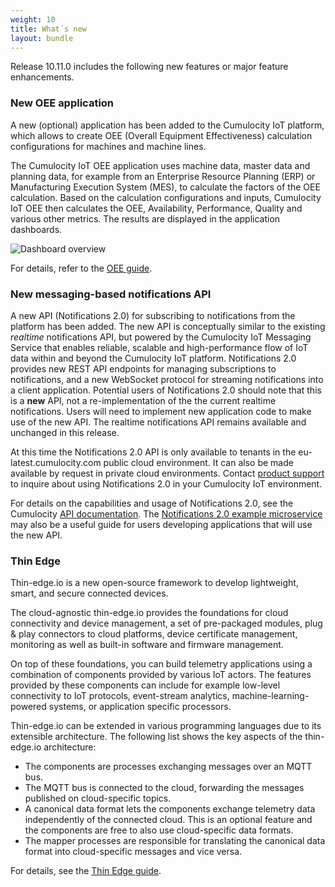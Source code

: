 ```yaml
---
weight: 10
title: What´s new
layout: bundle
---
```



Release 10.11.0 includes the following new features or major feature enhancements.

### New OEE application

A new (optional) application has been added to the Cumulocity IoT platform, which allows to create OEE (Overall Equipment Effectiveness) calculation configurations for machines and machine lines.

The Cumulocity IoT OEE application uses machine data, master data and planning data, for example from an Enterprise Resource Planning (ERP) or Manufacturing Execution System (MES), to calculate the factors of the OEE calculation. Based on the calculation configurations and inputs, Cumulocity IoT OEE then calculates the OEE, Availability, Performance, Quality and various other metrics. The results are displayed in the application dashboards.

![Dashboard overview](/images/release-notes/dashboard-machine-park-overview.png)

For details, refer to the [OEE guide](https://cumulocity.com/guides/oee/overview/).

### New messaging-based notifications API

A new API (Notifications 2.0) for subscribing to notifications from the platform has been added. The new API is conceptually similar to the existing *realtime* notifications API, but powered by the Cumulocity IoT Messaging Service that enables reliable, scalable and high-performance flow of IoT data within and beyond the Cumulocity IoT platform. Notifications 2.0 provides new REST API endpoints for managing subscriptions to notifications, and a new WebSocket protocol for streaming notifications into a client application. Potential users of Notifications 2.0 should note that this is a **new** API, not a re-implementation of the the current realtime notifications. Users will need to implement new application code to make use of the new API. The realtime notifications API remains available and unchanged in this release.

At this time the Notifications 2.0 API is only available to tenants in the eu-latest.cumulocity.com public cloud environment. It can also be made available by request in private cloud environments. Contact [product support](https://cumulocity.com/guides/releasenotes/releasenotes/about/contacting-support/) to inquire about using Notifications 2.0 in your Cumulocity IoT environment.

For details on the capabilities and usage of Notifications 2.0, see the Cumulocity [API documentation](https://cumulocity.com/api/). The [Notifications 2.0 example microservice](https://github.com/SoftwareAG/cumulocity-examples/tree/develop/hello-world-notification-microservice) may also be a useful guide for users developing applications that will use the new API.

### Thin Edge

Thin-edge.io is a new open-source framework to develop lightweight, smart, and secure connected devices.

The cloud-agnostic thin-edge.io provides the foundations for cloud connectivity and device management, a set of pre-packaged modules, plug & play connectors to cloud platforms, device certificate management, monitoring as well as built-in software and firmware management.

On top of these foundations, you can build telemetry applications using a combination of components provided by various IoT actors. The features provided by these components can include for example low-level connectivity to IoT protocols, event-stream analytics, machine-learning-powered systems, or application specific processors.

Thin-edge.io can be extended in various programming languages due to its extensible architecture. The following list shows the key aspects of the thin-edge.io architecture:

* The components are processes exchanging messages over an MQTT bus.
* The MQTT bus is connected to the cloud, forwarding the messages published on cloud-specific topics.
* A canonical data format lets the components exchange telemetry data independently of the connected cloud. This is an optional feature and the components are free to also use cloud-specific data formats.
* The mapper processes are responsible for translating the canonical data format into cloud-specific messages and vice versa.

For details, see the [Thin Edge guide](https://cumulocity.com/guides/thin-edge/overview/).
